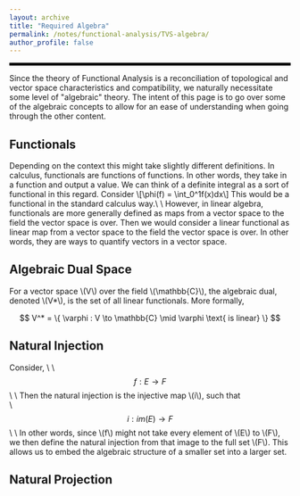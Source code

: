 ```yaml
---
layout: archive
title: "Required Algebra"
permalink: /notes/functional-analysis/TVS-algebra/
author_profile: false
--- 
```

<hr style="border: 2px solid black;">
Since the theory of Functional Analysis is a reconciliation of topological and vector space characteristics and compatibility, we
naturally necessitate some level of "algebraic" theory. The intent of this page is to go over some of the algebraic concepts to 
allow for an ease of understanding when going through the other content.

## Functionals
Depending on the context this might take slightly different definitions. In calculus, functionals are functions of functions. In other words, they take in a function and output a value. We can think of a definite integral as a sort of functional in this regard. Consider
\\[\phi(f) = \int_0^1f(x)dx\\]
This would be a functional in the standard calculus way.\\
\\
However, in linear algebra, functionals are more generally defined as maps from a vector space to the field the vector space is over. Then we would consider a linear functional as linear map from a vector space to the field the vector space is over. In other words, they are ways to quantify vectors in a vector space.

## Algebraic Dual Space
For a vector space \\(V\\) over the field \\(\mathbb{C}\\), the algebraic dual, denoted \\(V*\\), is the set of all linear functionals. More formally,
<div align="center">
$$
V^* = \{ \varphi : V \to \mathbb{C} \mid \varphi \text{ is linear} \}
$$
</div>


## Natural Injection
Consider, \\
\\
$$f:E \to F$$\\
\\
Then the natural injection is the injective map \\(i\\), such that\
\\
$$i: im(E) \to F$$\\
\\
In other words, since \\(f\\) might not take every element of \\(E\\) to \\(F\\), we then define the natural injection from that image to the full set \\(F\\). This allows us to embed the algebraic structure of a smaller set into a larger set.

## Natural Projection
